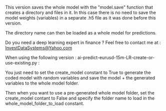 
This version saves the whole model with the "model.save" function that creates a directory and files in it. In this case there is no need to save the model weights (variables) in a separate .h5 file as it was done before this version.

The directory name can then be loaded as a whole model for predictions.

Do you need a deep learning expert in finance ? Feel free to contact me at : InvestDataSystems@Yahoo.com

When using the following version : ai-predict-eurusd-15m-LR-create-or-use-existing.py :

You just need to set the create_model constant to True to generate the coded model with random variables and save the model + the generated variables to the whole model folder.

Then when you want to use a pre-generated whole model folder, set the create_model contant to False and specify the folder name to load in the whole_model_folder_to_load constant.

